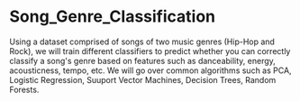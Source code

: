 # Song_Genre_Classification

Using a dataset comprised of songs of two music genres (Hip-Hop and Rock), we will train different classifiers to predict whether you can correctly classify a song's genre based on features such as danceability, energy, acousticness, tempo, etc. We will go over common algorithms such as PCA, Logistic Regression, Suuport Vector Machines, Decision Trees, Random Forests.
